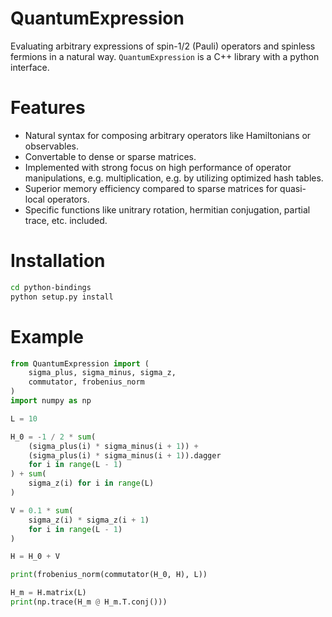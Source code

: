 QuantumExpression
=================

Evaluating arbitrary expressions of spin-1/2 (Pauli) operators and spinless fermions in a natural way.
`QuantumExpression` is a C++ library with a python interface.

Features
========

- Natural syntax for composing arbitrary operators like Hamiltonians or observables.
- Convertable to dense or sparse matrices.
- Implemented with strong focus on high performance of operator manipulations, e.g. multiplication, e.g. by utilizing optimized hash tables.
- Superior memory efficiency compared to sparse matrices for quasi-local operators.
- Specific functions like unitrary rotation, hermitian conjugation, partial trace, etc. included.


Installation
============

```bash
cd python-bindings
python setup.py install
```

Example
=======

```python
from QuantumExpression import (
    sigma_plus, sigma_minus, sigma_z,
    commutator, frobenius_norm
)
import numpy as np

L = 10

H_0 = -1 / 2 * sum(
    (sigma_plus(i) * sigma_minus(i + 1)) +
    (sigma_plus(i) * sigma_minus(i + 1)).dagger
    for i in range(L - 1)
) + sum(
    sigma_z(i) for i in range(L)
)

V = 0.1 * sum(
    sigma_z(i) * sigma_z(i + 1)
    for i in range(L - 1)
)

H = H_0 + V

print(frobenius_norm(commutator(H_0, H), L))

H_m = H.matrix(L)
print(np.trace(H_m @ H_m.T.conj()))
```
